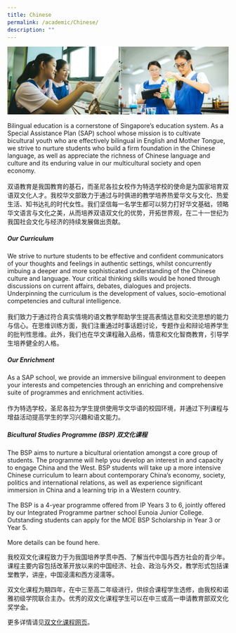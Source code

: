 ```yaml
---
title: Chinese
permalink: /academic/Chinese/
description: ""
---
```

![](/images/01%20Banner%20Photos/02%20subpage%20academic.jpg)

Bilingual education is a cornerstone of Singapore’s education system. As a Special Assistance Plan (SAP) school whose mission is to cultivate bicultural youth who are effectively bilingual in English and Mother Tongue, we strive to nurture students who build a firm foundation in the Chinese language, as well as appreciate the richness of Chinese language and culture and its enduring value in our multicultural society and open economy.<br><br>双语教育是我国教育的基石，而圣尼各拉女校作为特选学校的使命是为国家培育双语双文化人才。我校华文部致力于通过与时俱进的教学培养热爱华文与文化、热爱生活、知书达礼的时代女性。我们坚信每一名学生都可以努力打好华文基础，领略华文语言与文化之美，从而培养双语双文化的优势，开拓世界观，在二十一世纪为我国社会文化与经济的持续发展做出贡献。  

##### **Our Curriculum**
We strive to nurture students to be effective and confident communicators of your thoughts and feelings in authentic settings, whilst concurrently imbuing a deeper and more sophisticated understanding of the Chinese culture and language. Your critical thinking skills would be honed through discussions on current affairs, debates, dialogues and projects. Underpinning the curriculum is the development of values, socio-emotional competencies and cultural intelligence.<br><br>我们致力于通过符合真实情境的语文教学帮助学生提高表情达意和交流思想的能力与信心。在思维训练方面，我们注重通过时事话题讨论，专题作业和辩论培养学生的批判性思维。此外，我们也在华文课程融入品格，情意和文化智商教育，引导学生培养健全的人格。

##### **Our Enrichment**
As a SAP school, we provide an immersive bilingual environment to deepen your interests and competencies through an enriching and comprehensive suite of programmes and enrichment activities.<br><br>作为特选学校，圣尼各拉为学生提供使用华文华语的校园环境，并通过下列课程与增益活动提高学生的学习兴趣和语文能力。

##### **Bicultural Studies Programme (BSP) 双文化课程**
The BSP aims to nurture a bicultural orientation amongst a core group of students. The programme will help you develop an interest in and capacity to engage China and the West. BSP students will take up a more intensive Chinese curriculum to learn about contemporary China’s economy, society, politics and international relations, as well as experience significant immersion in China and a learning trip in a Western country.<br><br>The BSP is a 4-year programme offered from IP Years 3 to 6, jointly offered by our Integrated Programme partner school Eunoia Junior College. Outstanding students can apply for the MOE BSP Scholarship in Year 3 or Year 5.<br><br>More details can be found here.

我校双文化课程致力于为我国培养学贯中西、了解当代中国与西方社会的青少年。课程主要内容包括改革开放以来的中国经济、社会、政治与外交，教学形式包括课堂教学，讲座，中国浸濡和西方浸濡等。

  

双文化课程为期四年，在中三至高二年级进行，供综合课程学生选修，由我校和诺雅初级学院联合主办。优秀的双文化课程学生可以在中三或高一申请教育部双文化奖学金。  

  

更多详情请见[双文化课程网页](https://chijstnicholasgirls-moe-edu-sg-admin.cwp.sg/secondary/flagship-programmes/flagship-programmes/talent-development/bicultural-studies-programme)。